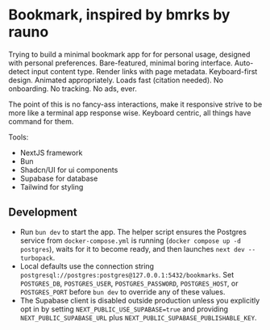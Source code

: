 # Bookmark, inspired by bmrks by rauno

Trying to build a minimal bookmark app for for personal usage, designed with personal preferences. Bare-featured, minimal boring interface. Auto-detect input content type. Render links with page metadata. Keyboard-first design. Animated appropriately. Loads fast (citation needed). No onboarding. No tracking. No ads, ever.

The point of this is no fancy-ass interactions, make it responsive strive to be more like a terminal app response wise. Keyboard centric, all things have command for them.


Tools:
- NextJS framework
- Bun
- Shadcn/UI for ui components
- Supabase for database
- Tailwind for styling

## Development

- Run `bun dev` to start the app. The helper script ensures the Postgres service from `docker-compose.yml` is running (`docker compose up -d postgres`), waits for it to become ready, and then launches `next dev --turbopack`.
- Local defaults use the connection string `postgresql://postgres:postgres@127.0.0.1:5432/bookmarks`. Set `POSTGRES_DB`, `POSTGRES_USER`, `POSTGRES_PASSWORD`, `POSTGRES_HOST`, or `POSTGRES_PORT` before `bun dev` to override any of these values.
- The Supabase client is disabled outside production unless you explicitly opt in by setting `NEXT_PUBLIC_USE_SUPABASE=true` and providing `NEXT_PUBLIC_SUPABASE_URL` plus `NEXT_PUBLIC_SUPABASE_PUBLISHABLE_KEY`.
